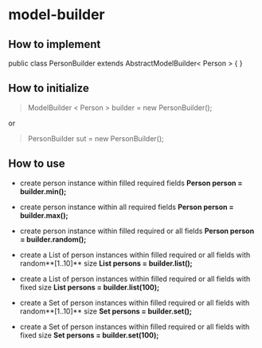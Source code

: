 # model-builder

## How to implement
public class PersonBuilder extends AbstractModelBuilder< Person > { }

## How to initialize

> ModelBuilder < Person > builder = new PersonBuilder();
 
 or
 
> PersonBuilder sut = new PersonBuilder();


## How to use
 
* create person instance within filled required fields
**Person person = builder.min();**
 
* create person instance within all required fields
**Person person = builder.max();**
  
* create person instance within filled required or all fields
**Person person = builder.random();**

* create a List of person instances within filled required or all fields with random**[1..10]** size
**List<Person> persons = builder.list();**

* create a List of person instances within filled required or all fields with fixed size
**List<Person> persons =  builder.list(100);**

* create a Set of person instances within filled required or all fields with random**[1..10]** size
**Set<Person> persons =  builder.set();**

* create a Set of person instances within filled required or all fields with fixed size
**Set<Person> persons = builder.set(100);**
 